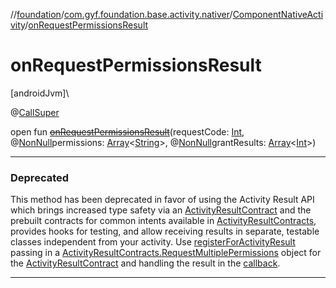 //[foundation](../../../index.md)/[com.gyf.foundation.base.activity.nativer](../index.md)/[ComponentNativeActivity](index.md)/[onRequestPermissionsResult](on-request-permissions-result.md)

# onRequestPermissionsResult

[androidJvm]\

@[CallSuper](https://developer.android.com/reference/kotlin/androidx/annotation/CallSuper.html)

open fun [~~onRequestPermissionsResult~~](on-request-permissions-result.md)(requestCode: [Int](https://kotlinlang.org/api/core/kotlin-stdlib/kotlin/-int/index.html), @[NonNull](https://developer.android.com/reference/kotlin/androidx/annotation/NonNull.html)permissions: [Array](https://kotlinlang.org/api/core/kotlin-stdlib/kotlin/-array/index.html)&lt;[String](https://developer.android.com/reference/kotlin/java/lang/String.html)&gt;, @[NonNull](https://developer.android.com/reference/kotlin/androidx/annotation/NonNull.html)grantResults: [Array](https://kotlinlang.org/api/core/kotlin-stdlib/kotlin/-array/index.html)&lt;[Int](https://kotlinlang.org/api/core/kotlin-stdlib/kotlin/-int/index.html)&gt;)

---

### Deprecated

This method has been deprecated in favor of using the Activity Result API which brings increased type safety via an [ActivityResultContract](https://developer.android.com/reference/kotlin/androidx/activity/result/contract/ActivityResultContract.html) and the prebuilt contracts for common intents available in [ActivityResultContracts](https://developer.android.com/reference/kotlin/androidx/activity/result/contract/ActivityResultContracts.html), provides hooks for testing, and allow receiving results in separate, testable classes independent from your activity. Use [registerForActivityResult](register-for-activity-result.md) passing in a [ActivityResultContracts.RequestMultiplePermissions](https://developer.android.com/reference/kotlin/androidx/activity/result/contract/ActivityResultContracts.RequestMultiplePermissions.html) object for the [ActivityResultContract](https://developer.android.com/reference/kotlin/androidx/activity/result/contract/ActivityResultContract.html) and handling the result in the [callback](https://developer.android.com/reference/kotlin/androidx/activity/result/ActivityResultCallback.html#onactivityresult).

---